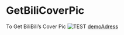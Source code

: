 # GetBiliCoverPic
To Get BiliBili’s Cover Pic
![TEST](1.jpg "demo")
[demoAdress](http://guestquq.top/bilibili)
